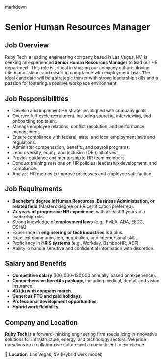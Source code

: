 markdown
# **Senior Human Resources Manager**  

## **Job Overview**  
Ruby Tech, a leading engineering company based in Las Vegas, NV, is seeking an experienced **Senior Human Resources Manager** to lead our HR department. This role is critical in shaping our company culture, driving talent acquisition, and ensuring compliance with employment laws. The ideal candidate will be a strategic thinker with strong leadership skills and a passion for fostering a positive workplace environment.  

## **Job Responsibilities**  
- Develop and implement HR strategies aligned with company goals.  
- Oversee full-cycle recruitment, including sourcing, interviewing, and onboarding top talent.  
- Manage employee relations, conflict resolution, and performance management.  
- Ensure compliance with federal, state, and local employment laws and regulations.  
- Administer compensation, benefits, and payroll programs.  
- Lead diversity, equity, and inclusion (DEI) initiatives.  
- Provide guidance and mentorship to HR team members.  
- Conduct training sessions on HR policies, leadership development, and compliance.  
- Analyze HR metrics to improve processes and employee satisfaction.  

## **Job Requirements**  
- **Bachelor’s degree in Human Resources, Business Administration, or related field** (Master’s degree or HR certification preferred).  
- **7+ years of progressive HR experience**, with at least 3 years in a leadership role.  
- Strong knowledge of **employment laws** (e.g., FMLA, ADA, EEOC, OSHA).  
- Experience in **engineering or tech industries** is a plus.  
- Excellent communication, negotiation, and interpersonal skills.  
- Proficiency in **HRIS systems** (e.g., Workday, BambooHR, ADP).  
- Ability to handle sensitive and confidential information with discretion.  

## **Salary and Benefits**  
- **Competitive salary** ($100,000–$130,000 annually, based on experience).  
- **Comprehensive benefits package**, including medical, dental, and vision insurance.  
- **401(k) with company match**.  
- **Generous PTO and paid holidays**.  
- **Professional development opportunities**.  
- **Hybrid work flexibility**.  

## **Company and Location**  
**Ruby Tech** is a forward-thinking engineering firm specializing in innovative solutions for infrastructure, energy, and technology sectors. We pride ourselves on a collaborative culture and a commitment to excellence.  

📍 **Location:** Las Vegas, NV (Hybrid work model)